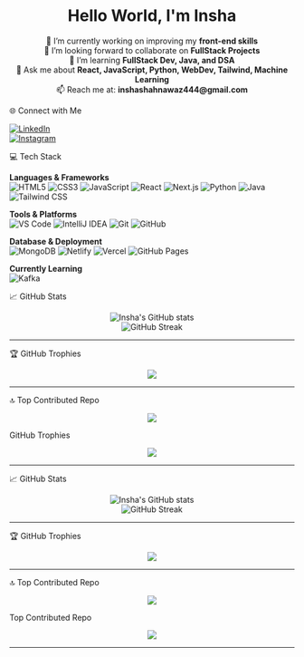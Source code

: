 <h1 align="center">Hello World, I'm Insha</h1>

<p align="center">
🔭 I’m currently working on improving my <strong>front-end skills</strong> <br>
👯 I’m looking forward to collaborate on <strong>FullStack Projects</strong> <br>
🌱 I’m learning <strong>FullStack Dev, Java, and DSA</strong> <br>
💬 Ask me about <strong>React, JavaScript, Python, WebDev, Tailwind, Machine Learning</strong> <br>
📫 Reach me at: <strong>inshashahnawaz444@gmail.com</strong>
</p>
🌐 Connect with Me

[![LinkedIn](https://img.shields.io/badge/LinkedIn-blue?style=for-the-badge&logo=linkedin)](https://www.linkedin.com/in/insha-shahnawaz-645221295/)  
[![Instagram](https://img.shields.io/badge/Instagram-%23E4405F?style=for-the-badge&logo=instagram&logoColor=white)](https://www.instagram.com/inshahfr/)


💻 Tech Stack

**Languages & Frameworks**  
![HTML5](https://img.shields.io/badge/HTML5-E34F26?style=flat&logo=html5&logoColor=white)
![CSS3](https://img.shields.io/badge/CSS3-1572B6?style=flat&logo=css3&logoColor=white)
![JavaScript](https://img.shields.io/badge/JavaScript-F7DF1E?style=flat&logo=javascript&logoColor=000)
![React](https://img.shields.io/badge/React-61DAFB?style=flat&logo=react&logoColor=000)
![Next.js](https://img.shields.io/badge/Next.js-000000?style=flat&logo=nextdotjs&logoColor=white)
![Python](https://img.shields.io/badge/Python-3776AB?style=flat&logo=python&logoColor=fff)
![Java](https://img.shields.io/badge/Java-007396?style=flat&logo=java&logoColor=white)
![Tailwind CSS](https://img.shields.io/badge/TailwindCSS-38B2AC?style=flat&logo=tailwind-css)


**Tools & Platforms**  
![VS Code](https://img.shields.io/badge/VS%20Code-007ACC?style=flat&logo=visual-studio-code&logoColor=white)
![IntelliJ IDEA](https://img.shields.io/badge/IntelliJ%20IDEA-000000?style=flat&logo=intellij-idea&logoColor=white)
![Git](https://img.shields.io/badge/Git-F05032?style=flat&logo=git&logoColor=white)
![GitHub](https://img.shields.io/badge/GitHub-181717?style=flat&logo=github)

**Database & Deployment**  
![MongoDB](https://img.shields.io/badge/MongoDB-47A248?style=flat&logo=mongodb)
![Netlify](https://img.shields.io/badge/Netlify-00C7B7?style=flat&logo=netlify)
![Vercel](https://img.shields.io/badge/Vercel-000000?style=flat&logo=vercel)
![GitHub Pages](https://img.shields.io/badge/GitHub%20Pages-222222?style=flat&logo=github&logoColor=white)

**Currently Learning**  
![Kafka](https://img.shields.io/badge/Kafka-231F20?style=flat&logo=apache-kafka&logoColor=white)

 📈 GitHub Stats

<p align="center">
  <img src="https://github-readme-stats.vercel.app/api?username=insha444&show_icons=true&theme=radical" alt="Insha's GitHub stats" />
  <br />
  <img src="https://github-readme-streak-stats.herokuapp.com/?user=insha444&theme=radical" alt="GitHub Streak" />
</p>


---

🏆 GitHub Trophies

<p align="center">
  <img src="https://github-profile-trophy.vercel.app/?username=insha444&theme=radical&no-frame=true&row=1&column=6" />
</p>

---

🔝 Top Contributed Repo

<p align="center">
  <img src="https://github-readme-stats.vercel.app/api/pin/?username=insha444&repo=REPO_NAME&theme=radical" />
</p>GitHub Trophies

<p align="center">
  <img src="https://github-profile-trophy.vercel.app/?username=insha444&theme=radical&no-frame=true&row=1&column=6" />
</p>

---

📈 GitHub Stats

<p align="center">
  <img src="https://github-readme-stats.vercel.app/api?username=insha444&show_icons=true&theme=radical" alt="Insha's GitHub stats" />
  <br />
  <img src="https://github-readme-streak-stats.herokuapp.com/?user=insha444&theme=radical" alt="GitHub Streak" />
</p>

---

🏆 GitHub Trophies

<p align="center">
  <img src="https://github-profile-trophy.vercel.app/?username=insha444&theme=radical&no-frame=true&row=1&column=6" />
</p>

---

🔝 Top Contributed Repo

<p align="center">
  <img src="https://github-readme-stats.vercel.app/api/pin/?username=insha444&repo=REPO_NAME&theme=radical" />
</p>Top Contributed Repo

<p align="center">
  <img src="https://github-readme-stats.vercel.app/api/pin/?username=insha444&repo=REPO_NAME&theme=radical" />
</p>

---
